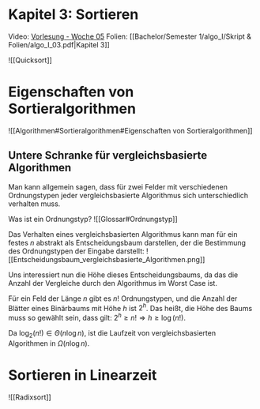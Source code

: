 # Kapitel 3: Sortieren
Video: [Vorlesung - Woche 05](https://uni-bonn.sciebo.de/s/7Gfq3hL6DaUYioC#/files_mediaviewer/Vorlesung%20-%20Woche%2005.mp4)
Folien: [[Bachelor/Semester 1/algo_I/Skript & Folien/algo_I_03.pdf|Kapitel 3]]

![[Quicksort]]

# Eigenschaften von Sortieralgorithmen
![[Algorithmen#Sortieralgorithmen#Eigenschaften von Sortieralgorithmen]]

## Untere Schranke für vergleichsbasierte Algorithmen
Man kann allgemein sagen, dass für zwei Felder mit verschiedenen Ordnungstypen jeder vergleichsbasierte Algorithmus sich unterschiedlich verhalten muss.

Was ist ein Ordnungstyp?
![[Glossar#Ordnungstyp]]

Das Verhalten eines vergleichsbasierten Algorithmus kann man für ein festes $n$ abstrakt als Entscheidungsbaum darstellen, der die Bestimmung des Ordnungstypen der Eingabe darstellt:
![[Entscheidungsbaum_vergleichsbasierte_Algorithmen.png]]

Uns interessiert nun die Höhe dieses Entscheidungsbaums, da das die Anzahl der Vergleiche durch den Algorithmus im Worst Case ist.

Für ein Feld der Länge $n$ gibt es $n!$ Ordnungstypen, und die Anzahl der Blätter eines Binärbaums mit Höhe $h$ ist $2^h$. Das heißt, die Höhe des Baums muss so gewählt sein, dass gilt:
$2^{h} \geq n! \Rightarrow h\geq\log(n!)$.

Da $\log_2(n!)\in\Theta(n\log n)$, ist die Laufzeit von vergleichsbasierten Algorithmen in $\Omega(n\log n)$.

# Sortieren in Linearzeit
![[Radixsort]]
